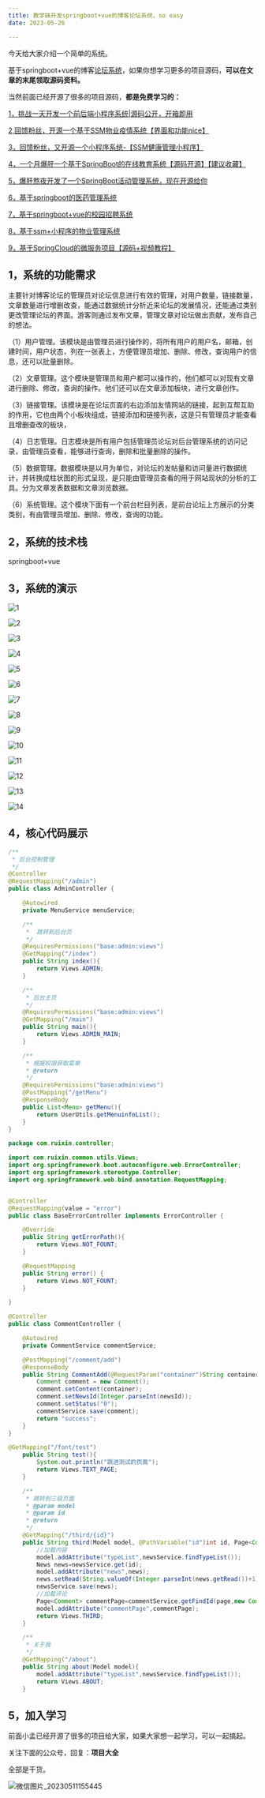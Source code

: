 ```yaml
---
title: 教学妹开发springboot+vue的博客论坛系统，so easy
date: 2023-05-26

---
```



今天给大家介绍一个简单的系统。

基于springboot+vue的博客[论坛系统](https://so.csdn.net/so/search?q=论坛系统&spm=1001.2101.3001.7020)，如果你想学习更多的项目源码，**可以在文章的末尾领取源码资料。**

当然前面已经开源了很多的项目源码，**都是免费学习的：**

[1，挑战一天开发一个前后端小程序系统|源码公开，开箱即用](https://blog.csdn.net/mengchuan6666/article/details/123039730?spm=1001.2014.3001.5501)

[2,回馈粉丝，开源一个基于SSM物业疫情系统【界面和功能nice】](https://blog.csdn.net/mengchuan6666/article/details/122099301?spm=1001.2014.3001.5501)

[3，回馈粉丝，又开源一个小程序系统-【SSM健康管理小程序】](https://blog.csdn.net/mengchuan6666/article/details/121355691?spm=1001.2014.3001.5501)

[4，一个月爆肝一个基于SpringBoot的在线教育系统【源码开源】【建议收藏】](https://blog.csdn.net/mengchuan6666/article/details/120488576?spm=1001.2014.3001.5501)

[5，爆肝熬夜开发了一个SpringBoot活动管理系统，现在开源给你](https://blog.csdn.net/mengchuan6666/article/details/120298386?spm=1001.2014.3001.5501)

[6，基于springboot的医药管理系统](https://blog.csdn.net/mengchuan6666/article/details/120033466?spm=1001.2014.3001.5502)

[7，基于springboot+vue的校园招聘系统](https://blog.csdn.net/mengchuan6666/article/details/120298386?spm=1001.2014.3001.5501)

[8，基于ssm+小程序的物业管理系统](https://blog.csdn.net/mengchuan6666/article/details/120298386?spm=1001.2014.3001.5501)

[9，基于SpringCloud的微服务项目【源码+视频教程】](https://blog.csdn.net/mengchuan6666/article/details/120298386?spm=1001.2014.3001.5501)

## 1，系统的功能需求

主要针对博客论坛的管理员对论坛信息进行有效的管理，对用户数量，链接数量，文章数量进行增删改查，能通过数据统计分析近来论坛的发展情况，还能通过类别更改管理论坛的界面。游客则通过发布文章，管理文章对论坛做出贡献，发布自己的想法。

（1）用户管理。该模块是由管理员进行操作的，将所有用户的用户名，邮箱，创建时间，用户状态，列在一张表上，方便管理员增加、删除、修改，查询用户的信息，还可以批量删除。

（2）文章管理。这个模块是管理员和用户都可以操作的，他们都可以对现有文章进行删除、修改，查询的操作。他们还可以在文章添加板块，进行文章创作。

（3）链接管理。该模块是在论坛页面的右边添加友情网站的链接，起到互帮互助的作用，它也由两个小板块组成，链接添加和链接列表，这是只有管理员才能查看且增删查改的板块，

（4）日志管理。日志模块是所有用户包括管理员论坛对后台管理系统的访问记录，由管理员查看，能够进行查询，删除和批量删除的操作。

（5）数据管理。数据模块是以月为单位，对论坛的发帖量和访问量进行数据统计，并转换成柱状图的形式呈现，是只能由管理员查看的用于网站现状的分析的工具。分为文章发表数据和文章浏览数据。

（6）系统管理。这个模块下面有一个前台栏目列表，是前台论坛上方展示的分类类别，有由管理员增加、删除、修改，查询的功能。

## 2，系统的技术栈

springboot+vue

## 3，系统的演示

![1](/assets/1-15/1.png)

![2](/assets/1-15/2.png)

![3](/assets/1-15/3.png)

![4](/assets/1-15/4.png)

![5](/assets/1-15/5.png)

![6](/assets/1-15/6.png)

![7](/assets/1-15/7.png)

![8](/assets/1-15/8.png)

![9](/assets/1-15/9.png)

![10](/assets/1-15/10.png)

![11](/assets/1-15/11.png)

![12](/assets/1-15/12.png)

![13](/assets/1-15/13.png)

![14](/assets/1-15/14.png)

## 4，核心代码展示

```java
/**
 * 后台控制管理
 */
@Controller
@RequestMapping("/admin")
public class AdminController {

    @Autowired
    private MenuService menuService;

    /**
     *  跳转到后台页
     */
    @RequiresPermissions("base:admin:views")
    @GetMapping("/index")
    public String index(){
        return Views.ADMIN;
    }

    /**
     * 后台主页
     */
    @RequiresPermissions("base:admin:views")
    @GetMapping("/main")
    public String main(){
        return Views.ADMIN_MAIN;
    }

    /**
     * 根据权限获取菜单
     * @return
     */
    @RequiresPermissions("base:admin:views")
    @PostMapping("/getMenu")
    @ResponseBody
    public List<Menu> getMenu(){
        return UserUtils.getMenuinfoList();
    }
}


```

```java
package com.ruixin.controller;

import com.ruixin.common.utils.Views;
import org.springframework.boot.autoconfigure.web.ErrorController;
import org.springframework.stereotype.Controller;
import org.springframework.web.bind.annotation.RequestMapping;


@Controller
@RequestMapping(value = "error")
public class BaseErrorController implements ErrorController {

    @Override
    public String getErrorPath(){
        return Views.NOT_FOUNT;
    }

    @RequestMapping
    public String error() {
        return Views.NOT_FOUNT;
    }

}

```

```java
@Controller
public class CommentController {

    @Autowired
    private CommentService commentService;

    @PostMapping("/comment/add")
    @ResponseBody
    public String CommentAdd(@RequestParam("container")String container,@RequestParam("newsid") String newsId){
        Comment comment = new Comment();
        comment.setContent(container);
        comment.setNewsId(Integer.parseInt(newsId));
        comment.setStatus("0");
        commentService.save(comment);
        return "success";
    }
}

```



```java
@GetMapping("/font/test")
    public String test(){
        System.out.println("跳进测试的页面");
        return Views.TEXT_PAGE;
    }

    /**
     * 跳转到三级页面
     * @param model
     * @param id
     * @return
     */
    @GetMapping("/third/{id}")
    public String third(Model model, @PathVariable("id")int id, Page<Comment> page){
        //加载内容
        model.addAttribute("typeList",newsService.findTypeList());
        News news=newsService.get(id);
        model.addAttribute("news",news);
        news.setRead(String.valueOf(Integer.parseInt(news.getRead())+1));
        newsService.save(news);
        //加载评论
        Page<Comment> commentPage=commentService.getFindId(page,new Comment(),id);
        model.addAttribute("commentPage",commentPage);
        return Views.THIRD;
    }

    /**
     * 关于我
     */
    @GetMapping("/about")
    public String about(Model model){
        model.addAttribute("typeList",newsService.findTypeList());
        return Views.ABOUT;
    }


```

## 5，加入学习

前面小孟已经开源了很多的项目给大家，如果大家想一起学习，可以一起搞起。

关注下面的公众号，回复：**项目大全**

全部是干货。

![微信图片_20230511155445](/assets/1-15/微信图片_20230511155445.jpg)